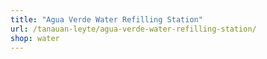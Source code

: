 ```yaml
---
title: "Agua Verde Water Refilling Station"
url: /tanauan-leyte/agua-verde-water-refilling-station/
shop: water
---
```

